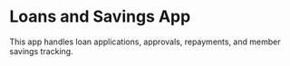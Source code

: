 # Loans and Savings App

This app handles loan applications, approvals, repayments, and member savings tracking.